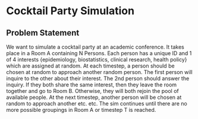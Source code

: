 # Cocktail Party Simulation
## Problem Statement
We want to simulate a cocktail party at an academic conference. It takes place in a Room A
containing N Persons. Each person has a unique ID and 1 of 4 interests {epidemiology, biostatistics,
clinical research, health policy} which are assigned at random. At each timestep, a person should be chosen
at random to approach another random person. The first person will inquire to the other about their interest.
The 2nd person should answer the inquiry. If they both share the same interest, then they leave the room
together and go to Room B. Otherwise, they will both rejoin the pool of available people. At the next
timestep, another person will be chosen at random to approach another etc. etc. The sim continues until
there are no more possible groupings in Room A or timestep T is reached.
